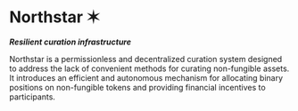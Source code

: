 # Northstar ✶
***Resilient curation infrastructure***

Northstar is a permissionless and decentralized curation system designed to address the lack of convenient methods for curating non-fungible assets. It introduces an efficient and autonomous mechanism for allocating binary positions on non-fungible tokens and providing financial incentives to participants.
